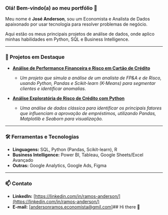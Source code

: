 ### Olá! Bem-vindo(a) ao meu portfólio 👋

Meu nome é **José Anderson**, sou um Economista e Analista de Dados apaixonado por usar tecnologia para resolver problemas de negócio.

Aqui estão os meus principais projetos de análise de dados, onde aplico minhas habilidades em Python, SQL e Business Intelligence.

---
### 🚀 Projetos em Destaque

-   **[Análise de Performance Financeira e Risco em Cartão de Crédito](https://github.com/ramos-anderson/projeto-analise-bank)**
    -   *Um projeto que simula a análise de um analista de FP&A e de Risco, usando Python, Pandas e Scikit-learn (K-Means) para segmentar clientes e identificar anomalias.*

-   **[Análise Exploratória de Risco de Crédito com Python](https://github.com/ramos-anderson/analise-risco-credito-python)**
    -   *Uma análise de dados clássica para identificar os principais fatores que influenciam a aprovação de empréstimos, utilizando Pandas, Matplotlib e Seaborn para visualização.*

---

### 🛠️ Ferramentas e Tecnologias

-   **Linguagens:** SQL, Python (Pandas, Scikit-learn), R
-   **Business Intelligence:** Power BI, Tableau, Google Sheets/Excel Avançado
-   **Outras:** Google Analytics, Google Ads, Figma

---

### 📫 Contato

-   **LinkedIn:** [https://linkedin.com/in/ramos-anderson/](https://linkedin.com/in/ramos-anderson/)
-   **E-mail:** [andersonramos.economista@gmil.com]## Hi there 👋

<!--
**ramos-anderson/ramos-anderson** is a ✨ _special_ ✨ repository because its `README.md` (this file) appears on your GitHub profile.

Here are some ideas to get you started:

- 🔭 I’m currently working on ...
- 🌱 I’m currently learning ...
- 👯 I’m looking to collaborate on ...
- 🤔 I’m looking for help with ...
- 💬 Ask me about ...
- 📫 How to reach me: ...
- 😄 Pronouns: ...
- ⚡ Fun fact: ...
-->
